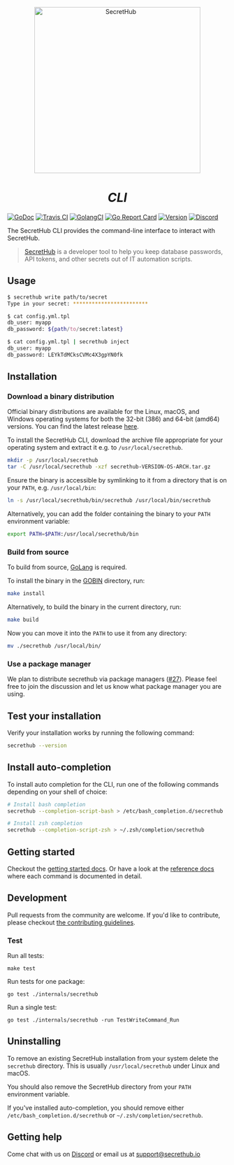 <p align="center">
  <img src="https://secrethub.io/img/secrethub-logo.svg" alt="SecretHub" width="380px"/>
</p>
<h1 align="center">
  <i>CLI</i>
</h1>

[![GoDoc](http://img.shields.io/badge/godoc-reference-blue.svg)][godoc]
[![Travis CI](https://travis-ci.org/secrethub/secrethub-cli.svg?branch=master)][travis-ci]
[![GolangCI](https://golangci.com/badges/github.com/secrethub/secrethub-cli.svg)][golang-ci]
[![Go Report Card](https://goreportcard.com/badge/github.com/secrethub/secrethub-cli)][goreportcard]
[![Version]( https://img.shields.io/github/release/secrethub/secrethub-cli.svg)][latest-version]
[![Discord](https://img.shields.io/badge/discord-SecretHub-7289da.svg?logo=discord)][discord]

The SecretHub CLI provides the command-line interface to interact with SecretHub.

> [SecretHub][secrethub] is a developer tool to help you keep database passwords, API tokens, and other secrets out of IT automation scripts.

## Usage

```sh
$ secrethub write path/to/secret
Type in your secret: ************************  

$ cat config.yml.tpl
db_user: myapp
db_password: ${path/to/secret:latest}

$ cat config.yml.tpl | secrethub inject
db_user: myapp
db_password: LEYkTdMCksCVMc4X3gpYN0fk
```

## Installation

### Download a binary distribution

Official binary distributions are available for the Linux, macOS, and Windows operating systems for both the 32-bit (386) and 64-bit (amd64) versions.
You can find the latest release [here][releases].

To install the SecretHub CLI, download the archive file appropriate for your operating system and extract it e.g. to `/usr/local/secrethub`.

```sh
mkdir -p /usr/local/secrethub
tar -C /usr/local/secrethub -xzf secrethub-VERSION-OS-ARCH.tar.gz
```

 Ensure the binary is accessible by symlinking to it from a directory that is on your `PATH`, e.g. `/usr/local/bin`:

 ```sh
 ln -s /usr/local/secrethub/bin/secrethub /usr/local/bin/secrethub
 ```

Alternatively, you can add the folder containing the binary to your `PATH` environment variable:

```sh
export PATH=$PATH:/usr/local/secrethub/bin
```

### Build from source

To build from source, [GoLang](https://golang.org) is required.

To install the binary in the [GOBIN](https://golang.org/cmd/go/#hdr-GOPATH_environment_variable) directory, run:
```sh
make install
```

Alternatively, to build the binary in the current directory, run:
```sh
make build
```

Now you can move it into the `PATH` to use it from any directory:
```sh
mv ./secrethub /usr/local/bin/
```

### Use a package manager

We plan to distribute secrethub via package managers ([#27](https://github.com/secrethub/secrethub-cli/issues/27)).
Please feel free to join the discussion and let us know what package manager you are using.

## Test your installation

Verify your installation works by running the following command:
```sh
secrethub --version
```

## Install auto-completion

To install auto completion for the CLI, run one of the following commands depending on your shell of choice:

```sh
# Install bash completion
secrethub --completion-script-bash > /etc/bash_completion.d/secrethub
```
```sh
# Install zsh completion
secrethub --completion-script-zsh > ~/.zsh/completion/secrethub
```

## Getting started

Checkout the [getting started docs](https://secrethub.io/docs/getting-started/).
Or have a look at the [reference docs](https://secrethub.io/docs/reference/) where each command is documented in detail.

## Development

Pull requests from the community are welcome.
If you'd like to contribute, please checkout [the contributing guidelines](./CONTRIBUTING.md).

### Test

Run all tests:

    make test

Run tests for one package:

    go test ./internals/secrethub

Run a single test:

    go test ./internals/secrethub -run TestWriteCommand_Run

## Uninstalling

To remove an existing SecretHub installation from your system delete the `secrethub` directory.
This is usually `/usr/local/secrethub` under Linux and macOS.

You should also remove the SecretHub directory from your `PATH` environment variable.

If you've installed auto-completion, you should remove either `/etc/bash_completion.d/secrethub` or `~/.zsh/completion/secrethub`.

## Getting help

Come chat with us on [Discord][discord] or email us at [support@secrethub.io](mailto:support@secrethub.io)

[secrethub]: https://secrethub.io
[releases]: https://github.com/secrethub/secrethub-cli/releases
[latest-version]: https://github.com/secrethub/secrethub-cli/releases/latest
[godoc]: http://godoc.org/github.com/secrethub/secrethub-cli
[golang-ci]: https://golangci.com/r/github.com/secrethub/secrethub-cli
[goreportcard]: https://goreportcard.com/report/github.com/secrethub/secrethub-cli
[travis-ci]: https://travis-ci.org/secrethub/secrethub-cli
[discord]: https://discord.gg/gyQXAFU
